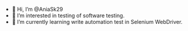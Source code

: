- 👋 Hi, I’m @AniaSk29
- 👀 I’m interested in testing of software testing.
- 🌱 I’m currently learning write automation test in Selenium WebDriver. 

<!---
AniaSk29/AniaSk29 is a ✨ special ✨ repository because its `README.md` (this file) appears on your GitHub profile.
You can click the Preview link to take a look at your changes.
--->
